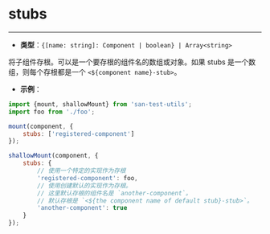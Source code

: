 # stubs
---

* **类型**：`{[name: string]: Component | boolean} | Array<string>`

将子组件存根。可以是一个要存根的组件名的数组或对象。如果 stubs 是一个数组，则每个存根都是一个 `<${component name}-stub>`。

* **示例**：

```js
import {mount, shallowMount} from 'san-test-utils';
import foo from './foo';

mount(component, {
    stubs: ['registered-component']
});

shallowMount(component, {
    stubs: {
        // 使用一个特定的实现作为存根
        'registered-component': foo,
        // 使用创建默认的实现作为存根。
        // 这里默认存根的组件名是 `another-component`。
        // 默认存根是 `<${the component name of default stub}-stub>`。
        'another-component': true
    }
});
```
